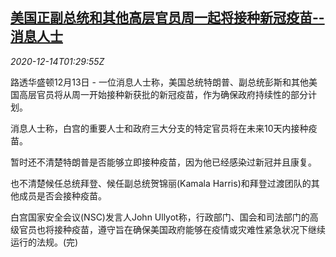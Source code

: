 <!--1607912594000-->
[美国正副总统和其他高层官员周一起将接种新冠疫苗--消息人士](https://cn.reuters.com/article/usa-leadership-vaccines-sources-1213-idCNKBS28O03S)
------

<div><i>2020-12-14T01:29:55Z</i></div><p>路透华盛顿12月13日 - 一位消息人士称，美国总统特朗普、副总统彭斯和其他美国高层官员将从周一开始接种新获批的新冠疫苗，作为确保政府持续性的部分计划。</p><p>消息人士称，白宫的重要人士和政府三大分支的特定官员将在未来10天内接种疫苗。</p><p>暂时还不清楚特朗普是否能够立即接种疫苗，因为他已经感染过新冠并且康复。</p><p>也不清楚候任总统拜登、候任副总统贺锦丽(Kamala Harris)和拜登过渡团队的其他成员是否会接种疫苗。</p><p>白宫国家安全会议(NSC)发言人John Ullyot称，行政部门、国会和司法部门的高级官员也将接种疫苗，遵守旨在确保美国政府能够在疫情或灾难性紧急状况下继续运行的法规。(完)</p>
